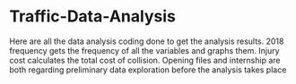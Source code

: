 # Traffic-Data-Analysis
Here are all the data analysis coding done to get the analysis results. 2018 frequency gets the frequency of all the variables and graphs them. Injury cost calculates the total cost of collision. Opening files and internship are both regarding preliminary data exploration before the analysis takes place
